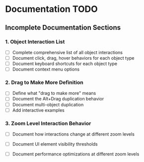 # Documentation TODO

## Incomplete Documentation Sections

### 1. Object Interaction List

- [ ] Complete comprehensive list of all object interactions
- [ ] Document click, drag, hover behaviors for each object type
- [ ] Document keyboard shortcuts for each object type
- [ ] Document context menu options

### 2. Drag to Make More Definition

- [ ] Define what "drag to make more" means
- [ ] Document the Alt+Drag duplication behavior
- [ ] Document multi-object duplication
- [ ] Add interactive examples

### 3. Zoom Level Interaction Behavior

- [ ] Document how interactions change at different zoom levels
- [ ] Document UI element visibility thresholds
- [ ] Document performance optimizations at different zoom levels



